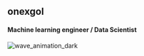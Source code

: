 ## onexgol
#### Machine learning engineer / Data Scientist

![wave_animation_dark](images/wave_animation_dark.svg)
